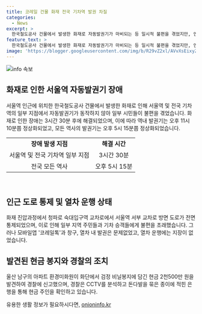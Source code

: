 ```yaml
---
title: 코레일 건물 화재 전국 기차역 발권 차질
categories:
  - News
excerpt: >
  한국철도공사 건물에서 발생한 화재로 자동발권기가 마비되는 등 일시적 불편을 겪었지만, 인명피해는 없었습니다. 화재는 오전 9시 40분쯤 발생해 3시간 30분 만에 꺼졌으며, 모든 역사의 발권기는 오후 5시 15분쯤 정상화됐습니다. 또한 열차 운행에는 지장이 없었습니다. 또한 울산 남구에서는 아파트 환경미화원이 현금 2천500만 원을 발견하여 경찰에 신고했습니다. 경찰은 CCTV 분석과 은행을 통한 확인을 통해 현금 주인을 찾고 있습니다.
feature_text: >
  한국철도공사 건물에서 발생한 화재로 자동발권기가 마비되는 등 일시적 불편을 겪었지만, 인명피해는 없었습니다. 화재는 오전 9시 40분쯤 발생해 3시간 30분 만에 꺼졌으며, 모든 역사의 발권기는 오후 5시 15분쯤 정상화됐습니다. 또한 열차 운행에는 지장이 없었습니다. 또한 울산 남구에서는 아파트 환경미화원이 현금 2천500만 원을 발견하여 경찰에 신고했습니다. 경찰은 CCTV 분석과 은행을 통한 확인을 통해 현금 주인을 찾고 있습니다.
image: 'https://blogger.googleusercontent.com/img/b/R29vZ2xl/AVvXsEixyZcFfHzMRdzZMjFBmAUKJYCLCGyLL1o632UiGVXcaFdKo_bkvkuCioo0uUKlGfBVcT3P84aROyZIXSBEx3Aw5nCQ3pTgDom1WDC4m8eifvWiAmWEEVb4x6G_l8C0QH225ldMjyaFvpxGEBGNO37VmDTDMHGhJPq73UglMfDca1-0aw/s1600/blogspot.png'
---
```


<p><img src="https://blogger.googleusercontent.com/img/b/R29vZ2xl/AVvXsEixyZcFfHzMRdzZMjFBmAUKJYCLCGyLL1o632UiGVXcaFdKo_bkvkuCioo0uUKlGfBVcT3P84aROyZIXSBEx3Aw5nCQ3pTgDom1WDC4m8eifvWiAmWEEVb4x6G_l8C0QH225ldMjyaFvpxGEBGNO37VmDTDMHGhJPq73UglMfDca1-0aw/s1600/blogspot.png" alt="info 속보" /></p>

<h2 data-ke-size="size26">화재로 인한 서울역 자동발권기 장애</h2>

<p data-ke-size="size16">서울역 인근에 위치한 한국철도공사 건물에서 발생한 화재로 인해 서울역 및 전국 기차역의 일부 지점에서 자동발권기가 동작하지 않아 일부 시민들이 불편을 겪었습니다. 화재로 인한 장애는 3시간 30분 후에 해결되었으며, 이에 따라 역내 발권기는 오후 11시 10분쯤 정상화되었고, 모든 역사의 발권기는 오후 5시 15분쯤 정상화되었습니다.</p>

<table>
    <tbody>
        <tr>
            <td style="text-align: center; height: 17px;"><b>장애 발생 지점</b></td>
            <td style="text-align: center; height: 17px;"><b>해결 시간</b></td>
        </tr>
        <tr>
            <td style="text-align: center; height: 17px;">서울역 및 전국 기차역 일부 지점</td>
            <td style="text-align: center; height: 17px;">3시간 30분</td>
        </tr>
        <tr>
            <td style="text-align: center; height: 17px;">전국 모든 역사</td>
            <td style="text-align: center; height: 17px;">오후 5시 15분</td>
        </tr>
    </tbody>
</table>

<p data-ke-size="size16">&nbsp;</p>

<h2 data-ke-size="size26">인근 도로 통제 및 열차 운행 상태</h2>

<p data-ke-size="size16">화재 진압과정에서 청파로 숙대입구역 교차로에서 서울역 서부 교차로 방면 도로가 전면 통제되었으며, 이로 인해 일부 지역 주민들과 기차 승객들에게 불편을 초래했습니다. 그러나 모바일앱 '코레일톡'과 창구, 열차 내 발권은 문제없었고, 열차 운행에는 지장이 없었습니다.</p>

<h2 data-ke-size="size26">발견된 현금 봉지와 경찰의 조치</h2>

<p data-ke-size="size16">울산 남구의 아파트 환경미화원이 화단에서 검정 비닐봉지에 담긴 현금 2천500만 원을 발견하여 경찰에 신고했으며, 경찰은 CCTV를 분석하고 돈다발을 묶은 종이에 적힌 은행을 통해 현금 주인을 확인하고 있습니다.</p>

<p data-ke-size="size16"></p>
유용한 생활 정보가 필요하시다면, <a href="https://onioninfo.kr" rel="dofollow">onioninfo.kr</a>


